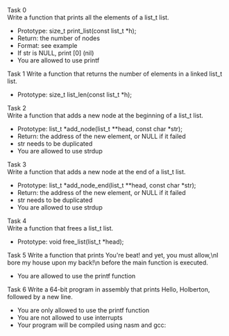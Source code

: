 Task 0  
Write a function that prints all the elements of a list_t list.  
* Prototype: size_t print_list(const list_t *h);  
* Return: the number of nodes  
* Format: see example  
* If str is NULL, print [0] (nil)  
* You are allowed to use printf  

Task 1 
Write a function that returns the number of elements in a linked list_t list.  
* Prototype: size_t list_len(const list_t *h);

Task 2  
Write a function that adds a new node at the beginning of a list_t list.  
* Prototype: list_t *add_node(list_t **head, const char *str);
* Return: the address of the new element, or NULL if it failed
* str needs to be duplicated
* You are allowed to use strdup  

Task 3  
Write a function that adds a new node at the end of a list_t list.  
* Prototype: list_t *add_node_end(list_t **head, const char *str);
* Return: the address of the new element, or NULL if it failed
* str needs to be duplicated
* You are allowed to use strdup  

Task 4  
Write a function that frees a list_t list.  
* Prototype: void free_list(list_t *head);

Task 5
Write a function that prints You're beat! and yet, you must allow,\nI bore my house upon my back!\n before the main function is executed.  
* You are allowed to use the printf function

Task 6
Write a 64-bit program in assembly that prints Hello, Holberton, followed by a new line.  
* You are only allowed to use the printf function
* You are not allowed to use interrupts
* Your program will be compiled using nasm and gcc:
